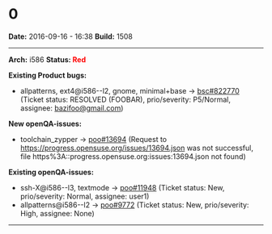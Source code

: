 # 0


**Date:** 2016-09-16 - 16:38
**Build:** 1508

---

**Arch:** i586
**Status: <span style="color: red;">Red</span>**

**Existing Product bugs:**

* allpatterns, ext4@i586--l2, gnome, minimal+base -> [bsc#822770](https://bugzilla.opensuse.org/show_bug.cgi?id=822770 "Install of grub2-efi failed") (Ticket status: RESOLVED (FOOBAR), prio/severity: P5/Normal, assignee: bazifoo@gmail.com)


**New openQA-issues:**

* toolchain_zypper -> [poo#13694](https://progress.opensuse.org/issues/13694) (Request to https://progress.opensuse.org/issues/13694.json was not successful, file https%3A::progress.opensuse.org:issues:13694.json not found)


**Existing openQA-issues:**

* ssh-X@i586--l3, textmode -> [poo#11948](https://progress.opensuse.org/issues/11948 "can not boot pre-installed image") (Ticket status: New, prio/severity: Normal, assignee: user1)
* allpatterns@i586--l2 -> [poo#9772](https://progress.opensuse.org/issues/9772 "Nothing works") (Ticket status: New, prio/severity: High, assignee: None)



---
